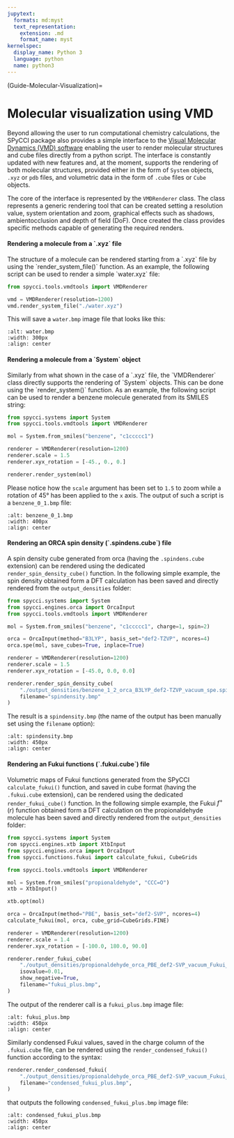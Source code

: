 ```yaml
---
jupytext:
  formats: md:myst
  text_representation:
    extension: .md
    format_name: myst
kernelspec:
  display_name: Python 3
  language: python
  name: python3
---
```


(Guide-Molecular-Visualization)=
# Molecular visualization using VMD
Beyond allowing the user to run computational chemistry calculations, the SPyCCI package also provides a simple interface to the [Visual Molecular Dynamics (VMD) software](https://www.ks.uiuc.edu/Research/vmd/) enabling the user to render molecular structures and cube files directly from a python script. The interface is constantly updated with new features and, at the moment, supports the rendering of both molecular structures, provided either in the form of `System` objects, `.xyz` or `pdb` files, and volumetric data in the form of `.cube` files or `Cube` objects.

The core of the interface is represented by the `VMDRenderer` class. The class represents a generic rendering tool that can be created setting a resolution value, system orientation and zoom, graphical effects such as shadows, ambientocclusion and depth of field (DoF). Once created the class provides specific methods capable of generating the required renders.

<h4> Rendering a molecule from a `.xyz` file </h4>
The structure of a molecule can be rendered starting from a `.xyz` file by using the `render_system_file()` function. As an example, the following script can be used to render a simple `water.xyz` file:

```python
from spycci.tools.vmdtools import VMDRenderer

vmd = VMDRenderer(resolution=1200)
vmd.render_system_file("./water.xyz")
```

This will save a `water.bmp` image file that looks like this:

```{image} ./images/water.bmp
:alt: water.bmp
:width: 300px
:align: center
```

<h4> Rendering a molecule from a `System` object </h4>
Similarly from what shown in the case of a `.xyz` file, the `VMDRenderer` class directly supports the rendering of `System` objects. This can be done using the `render_system()` function. As an example, the following script can be used to render a benzene molecule generated from its SMILES string:

```python
from spycci.systems import System
from spycci.tools.vmdtools import VMDRenderer

mol = System.from_smiles("benzene", "c1ccccc1")

renderer = VMDRenderer(resolution=1200)
renderer.scale = 1.5
renderer.xyx_rotation = [-45., 0., 0.]

renderer.render_system(mol)
```

Please notice how the `scale` argument has been set to `1.5` to zoom while a rotation of 45° has been applied to the `x` axis. The output of such a script is a `benzene_0_1.bmp` file:

```{image} ./images/benzene_0_1.bmp
:alt: benzene_0_1.bmp
:width: 400px
:align: center
```

<h4> Rendering an ORCA spin density (`.spindens.cube`) file </h4>

A spin density cube generated from orca (having the `.spindens.cube` extension) can be rendered using the dedicated `render_spin_density_cube()` function. In the following simple example, the spin density obtained form a DFT calculation has been saved and directly rendered from the `output_densities` folder:

```python
from spycci.systems import System
from spycci.engines.orca import OrcaInput
from spycci.tools.vmdtools import VMDRenderer

mol = System.from_smiles("benzene", "c1ccccc1", charge=1, spin=2)

orca = OrcaInput(method="B3LYP", basis_set="def2-TZVP", ncores=4)
orca.spe(mol, save_cubes=True, inplace=True)

renderer = VMDRenderer(resolution=1200)
renderer.scale = 1.5
renderer.xyx_rotation = [-45.0, 0.0, 0.0]

renderer.render_spin_density_cube(
    "./output_densities/benzene_1_2_orca_B3LYP_def2-TZVP_vacuum_spe.spindens.cube",
    filename="spindensity.bmp"
)
```

The result is a `spindensity.bmp` (the name of the output has been manually set using the `filename` option):

```{image} ./images/spindensity.bmp
:alt: spindensity.bmp
:width: 450px
:align: center
```

<h4> Rendering an Fukui functions (`.fukui.cube`) file </h4>

Volumetric maps of Fukui functions generated from the SPyCCI `calculate_fukui()` function, and saved in cube format (having the `.fukui.cube` extension), can be rendered using the dedicated `render_fukui_cube()` function. In the following simple example, the Fukui $f^+(r)$ function obtained form a DFT calculation on the propionaldehyde molecule has been saved and directly rendered from the `output_densities` folder:

```python
from spycci.systems import System
rom spycci.engines.xtb import XtbInput
from spycci.engines.orca import OrcaInput
from spycci.functions.fukui import calculate_fukui, CubeGrids

from spycci.tools.vmdtools import VMDRenderer

mol = System.from_smiles("propionaldehyde", "CCC=O")
xtb = XtbInput()

xtb.opt(mol)

orca = OrcaInput(method="PBE", basis_set="def2-SVP", ncores=4)
calculate_fukui(mol, orca, cube_grid=CubeGrids.FINE)

renderer = VMDRenderer(resolution=1200)
renderer.scale = 1.4
renderer.xyx_rotation = [-100.0, 180.0, 90.0]

renderer.render_fukui_cube(
    "./output_densities/propionaldehyde_orca_PBE_def2-SVP_vacuum_Fukui_plus.fukui.cube",
    isovalue=0.01,
    show_negative=True,
    filename="fukui_plus.bmp",
)
```

The output of the renderer call is a `fukui_plus.bmp` image file:

```{image} ./images/fukui_plus.bmp
:alt: fukui_plus.bmp
:width: 450px
:align: center
```

Similarly condensed Fukui values, saved in the charge column of the `.fukui.cube` file, can be rendered using the `render_condensed_fukui()` function according to the syntax:

```python
renderer.render_condensed_fukui(
    "./output_densities/propionaldehyde_orca_PBE_def2-SVP_vacuum_Fukui_plus.fukui.cube",
    filename="condensed_fukui_plus.bmp",
)
```
that outputs the following `condensed_fukui_plus.bmp` image file:

```{image} ./images/condensed_fukui_plus.bmp
:alt: condensed_fukui_plus.bmp
:width: 450px
:align: center
```